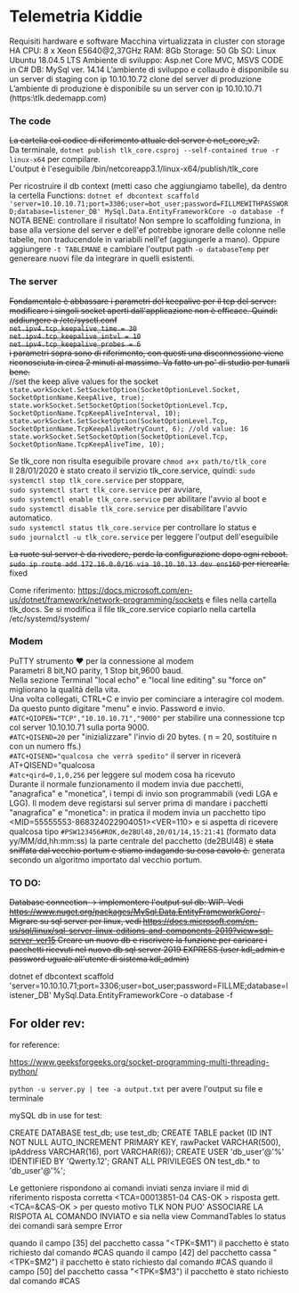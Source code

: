 # Telemetria Kiddie
Requisiti hardware e software
Macchina virtualizzata in cluster con storage HA
CPU: 8 x Xeon E5640@2,37GHz
RAM: 8Gb 
Storage: 50 Gb
SO: Linux Ubuntu 18.04.5 LTS
Ambiente di sviluppo: Asp.net Core MVC, MSVS CODE in C#
DB: MySql ver. 14.14
L’ambiente di sviluppo e collaudo è disponibile su un server di staging con ip 10.10.10.72 clone del server di produzione
L’ambiente di produzione è disponibile su un server con ip 10.10.10.71 (https:\\tlk.dedemapp.com)

### The code
~~La cartella col codice di riferimento attuale del server è net_core_v2.~~ <br/>
Da terminale, `dotnet publish tlk_core.csproj --self-contained true -r linux-x64` per compilare. <br/>
L'output è l'eseguibile /bin/netcoreapp3.1/linux-x64/publish/tlk_core

Per ricostruire il db context (metti caso che aggiungiamo tabelle), da dentro la certella Functions: `dotnet ef dbcontext scaffold 'server=10.10.10.71;port=3306;user=bot_user;password=FILLMEWITHPASSWORD;database=listener_DB' MySql.Data.EntityFrameworkCore -o database -f`
NOTA BENE: controllare il risultato! Non sempre lo scaffolding funziona, in base alla versione del server e dell'ef potrebbe ignorare delle colonne nelle tabelle, non traducendole in variabili nell'ef (aggiungerle a mano). Oppure aggiungere `-t TABLEMANE` e cambiare l'output path `-o databaseTemp` per genereare nuovi file da integrare in quelli esistenti. 

### The server
~~Fondamentale è abbassare i parametri del keepalive per il tcp del server: <br/>modificare i singoli socket aperti dall'applicazione non è efficace. Quindi: <br/>
addiungere a /etc/sysctl.conf <br/>
`net.ipv4.tcp_keepalive_time = 30` <br/>
`net.ipv4.tcp_keepalive_intvl = 10` <br/>
`net.ipv4.tcp_keepalive_probes = 6` <br/>
i parametri sopra sono di riferimento, con questi una disconnessione viene riconosciuta in circa 2 minuti al massimo. Va fatto un po' di studio per tunarli bene.~~<br/>
//set the keep alive values for the socket<br/>
`state.workSocket.SetSocketOption(SocketOptionLevel.Socket, SocketOptionName.KeepAlive, true);`<br/>
`state.workSocket.SetSocketOption(SocketOptionLevel.Tcp, SocketOptionName.TcpKeepAliveInterval, 10);`<br/>
`state.workSocket.SetSocketOption(SocketOptionLevel.Tcp, SocketOptionName.TcpKeepAliveRetryCount, 6); //old value: 16`<br/>
`state.workSocket.SetSocketOption(SocketOptionLevel.Tcp, SocketOptionName.TcpKeepAliveTime, 10);`<br/>

Se tlk_core non risulta eseguibile provare `chmod a+x path/to/tlk_core`<br/>
Il 28/01/2020 è stato creato il servizio tlk_core.service, quindi: 
`sudo systemctl stop tlk_core.service` per stoppare, <br/>
`sudo systemctl start tlk_core.service` per avviare, <br/>
`sudo systemctl enable tlk_core.service` per abilitare l'avvio al boot e <br/>
`sudo systemctl disable tlk_core.service` per disabilitare l'avvio automatico. <br/>
`sudo systemctl status tlk_core.service` per controllare lo status e <br/>
`sudo journalctl -u tlk_core.service` per leggere l'output dell'eseguibile <br/>



~~La ruote sul server è da rivedere, perde la configurazione dopo ogni reboot.
`sudo ip route add 172.16.0.0/16 via 10.10.10.13 dev ens160` per ricrearla.~~ fixed

Come riferimento:
https://docs.microsoft.com/en-us/dotnet/framework/network-programming/sockets
e files nella cartella tlk_docs.
Se si modifica il file tlk_core.service copiarlo nella cartella /etc/systemd/system/

### Modem
PuTTY strumento ❤️ per la connessione al modem <br/>
Parametri 8 bit,NO parity, 1 Stop bit,9600 baud. <br/>
Nella sezione Terminal "local echo" e "local line editing" su "force on" migliorano la qualità della vita.<br/>
Una volta collegati, CTRL+C e invio per cominciare a interagire col modem. Da questo punto digitare "menu" e invio.
Password e invio. <br/>
`#ATC+QIOPEN="TCP","10.10.10.71","9000"` per stabilire una connessione tcp col server 10.10.10.71 sulla porta 9000.<br/>
`#ATC+QISEND=20` per "inizializzare" l'invio di 20 bytes. ( n = 20, sostituire n con un numero ffs.)<br/>
`#ATC+QISEND="qualcosa che verrà spedito"` il server in riceverà AT+QISEND="qualcosa<br/>
`#atc+qird=0,1,0,256` per leggere sul modem cosa ha ricevuto<br/>
Durante il normale funzionamento il modem invia due pacchetti, "anagrafica" e "monetica", i tempi di invio son programmabili (vedi LGA e LGG).
Il modem deve registarsi sul server prima di mandare i pacchetti "anagrafica" e "monetica": in pratica il modem invia un pacchetto tipo
<MID=55555553-868324022904051><VER=110> e si aspetta di ricevere qualcosa tipo `#PSW123456#ROK,de2BUl48,20/01/14,15:21:41` (formato data yy/MM/dd,hh:mm:ss) 
la parte centrale del pacchetto (de2BUl48) è ~~stata sniffata dal vecchio portum e stiamo indagando su cosa cavolo è.~~ generata secondo un algoritmo 
importato dal vecchio portum.


### TO DO:
~~Database connection -> implementere l'output sul db: WIP.
Vedi https://www.nuget.org/packages/MySql.Data.EntityFrameworkCore/ .
Migrare su sql server per linux, 
vedi https://docs.microsoft.com/en-us/sql/linux/sql-server-linux-editions-and-components-2019?view=sql-server-ver15
Creare un nuovo db e riscrivere la funzione per caricare i pacchetti ricevuti
nel nuovo db sql server 2019 EXPRESS (user kdl_admin e password uguale all'utente di sistema kdl_admin)~~

dotnet ef dbcontext scaffold 'server=10.10.10.71;port=3306;user=bot_user;password=FILLME;database=listener_DB' MySql.Data.EntityFrameworkCore -o database -f

## For older rev: 
for reference:

https://www.geeksforgeeks.org/socket-programming-multi-threading-python/

`python -u server.py | tee -a output.txt`
per avere l'output su file e terminale

mySQL db in use for test:

CREATE DATABASE test_db;
use test_db;
CREATE TABLE packet (ID INT NOT NULL AUTO_INCREMENT PRIMARY KEY, rawPacket VARCHAR(500), ipAddress VARCHAR(16), port VARCHAR(6));
CREATE USER 'db_user'@'%' IDENTIFIED BY 'Qwerty.12';
GRANT ALL PRIVILEGES ON test_db.* to 'db_user'@'%';



Le gettoniere rispondono ai comandi inviati senza inviare il mid di riferimento 
    risposta corretta <TCA=00013851-04 CAS-OK > 
    risposta gett.    <TCA=&CAS-OK >
per questo motivo TLK NON PUO' ASSOCIARE LA RISPOTA AL COMANDO INVIATO e sia nella view CommandTables lo status dei comandi sarà sempre Error
 
quando il campo [35] del pacchetto cassa "<TPK=$M1") il pacchetto è stato richiesto dal comando #CAS
quando il campo [42] del pacchetto cassa "<TPK=$M2") il pacchetto è stato richiesto dal comando #CAS
quando il campo [50] del pacchetto cassa "<TPK=$M3") il pacchetto è stato richiesto dal comando #CAS
              
